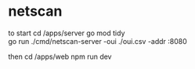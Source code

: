 # netscan
to start 
cd /apps/server
go mod tidy          
go run ./cmd/netscan-server -oui ./oui.csv -addr :8080

then cd /apps/web
npm run dev